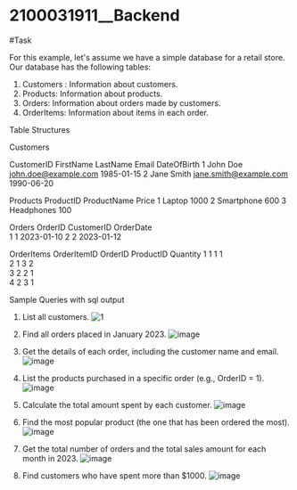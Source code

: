 # 2100031911__Backend

#Task



 For this example, let's assume we have a simple database for a retail store. Our database has the following tables:

1. Customers : Information about customers.
2. Products: Information about products.
3. Orders: Information about orders made by customers.
4. OrderItems: Information about items in each order.

 Table Structures

 Customers
 
 CustomerID       FirstName         LastName                 Email                          DateOfBirth 
 1                John                Doe                 john.doe@example.com              1985-01-15 
 2 	 	            Jane 		           Smith 	              jane.smith@example.com            1990-06-20 

Products
 ProductID 		 ProductName		        Price 
 1 			       Laptop 		            1000 
 2		        Smartphone       	      600 
 3            Headphones              100 
 
Orders
  OrderID 		 CustomerID 		   OrderDate  
     1 			     1		          2023-01-10 
     2			     2          		2023-01-12 

 OrderItems
 OrderItemID 		 OrderID 		 ProductID 		 Quantity 
        1 			      1   			  1         	 1       
        2             1           3            2      
        3			        2           2            1   
        4             2           3            1 





Sample Queries with sql output
1. List all customers.
![1](https://github.com/harshitha-911/2100031911__Backend/assets/110444788/9c7c71a0-4aea-4e8d-8eae-2e142f8f6187)



2. Find all orders placed in January 2023.
![image](https://github.com/harshitha-911/2100031911__Backend/assets/110444788/21f36bbb-5450-4929-aaea-36b235dda685)

3. Get the details of each order, including the customer name and email.
![image](https://github.com/harshitha-911/2100031911__Backend/assets/110444788/31357b68-8995-46cd-bf97-1ba2269c572f)

4. List the products purchased in a specific order (e.g., OrderID = 1).
![image](https://github.com/harshitha-911/2100031911__Backend/assets/110444788/f87dbc8e-d638-4ba4-a1d7-b4c4778fca64)

5. Calculate the total amount spent by each customer.
![image](https://github.com/harshitha-911/2100031911__Backend/assets/110444788/cfebb01e-616a-4bbe-a936-f3682b14e634)

6. Find the most popular product (the one that has been ordered the most).
![image](https://github.com/harshitha-911/2100031911__Backend/assets/110444788/f3d5144d-e259-46ef-bd18-8c4eb4810707)

7. Get the total number of orders and the total sales amount for each month in 2023.
![image](https://github.com/harshitha-911/2100031911__Backend/assets/110444788/ccfde22d-ed87-4b9d-8813-754e85362cdc)

8. Find customers who have spent more than $1000.
![image](https://github.com/harshitha-911/2100031911__Backend/assets/110444788/a755a703-8081-4b13-b3a4-151a39feda68)

